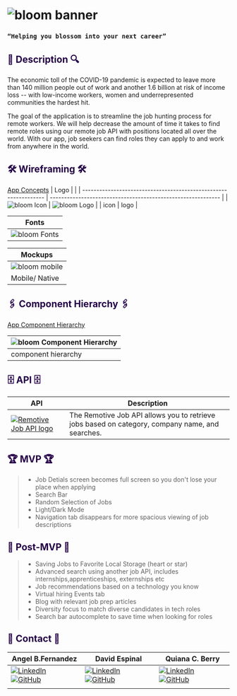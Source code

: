 # <div align="left">![bloom banner](src/images/design_elements/project-bloom-banner.svg) </div>

### `“Helping you blossom into your next career”`

## <div align="left" style='color: #240046'> 🔎 Description 🔍

<p>The economic toll of the COVID-19 pandemic is expected to leave more than 140 million people out of work and another 1.6 billion at risk of income loss -- with low-income workers, women and underrepresented communities the hardest hit.</p>
<pThe goal of the web/mobile application is to streamline the job hunting process for remote workers. We will help decrease the amount of time it takes to find remote roles using our remote job API with positions located all over the world. With our app,  job seekers can find roles they can apply to and work from anywhere in the world.
</p>
<p>
The goal of the application is to streamline the job hunting process for remote workers. We will help decrease the amount of time it takes to find remote roles using our remote job API with positions located all over the world. With our app,  job seekers can find roles they can apply to and work from anywhere in the world.
</p>

## <div align="left" style='color: #240046'> 🛠 Wireframing 🛠 </div>
[App Concepts](https://www.figma.com/file/ag4FxZ6ylZVhcD11s4rNpN/Project-Bloom?node-id=17%3A202)
| Logo                                                             |                                                              |
| ---------------------------------------------------------------- | ------------------------------------------------------------ |
| ![bloom Icon](src/images/design_elements/project-bloom-icon.svg) | ![bloom Logo](src/images/logos/project-bloom-logo-light.png) |
| icon                                                             | logo                                                         |

| Fonts                                                              |
| ------------------------------------------------------------------ |
| ![bloom Fonts](src/images/design_elements/project-bloom-fonts.svg) |


| Mockups                                                                                 |
| --------------------------------------------------------------------------------------- |
| ![bloom mobile](src/images/Wireframing_and_maping/project-bloom-native-mobile-view.svg) |
| Mobile/ Native                                                                          |

## <div align="left" style='color: #240046'> 🖇 Component Hierarchy 🖇  </div>
[App Component Hierarchy](https://whimsical.com/project-bloom-Eypnmjf9Diz6WejykobjSM@2Ux7TurymMwgkHyMFSAA)

| ![bloom Component Hierarchy](src/images/Wireframing_and_maping/project-bloom-component-map.png) |
| ----------------------------------------------------------------------------------------------- |
| component hierarchy                                                                             |

## <div align="left" style='color: #240046'> 🗄 API 🗄 </div>

| API                                                                                                           | Description                                                                                     |
| ------------------------------------------------------------------------------------------------------------- | ----------------------------------------------------------------------------------------------- |
| [![Remotive Job API logo](src/images/logos/remotive-job-api-logo.svg)](https://remotive.io/api-documentation) | The Remotive Job API allows you to retrieve jobs based on category, company name, and searches. |

## <div align="left" style='color: #240046'> 🏆 MVP 🏆</div>
> - Job Detials screen becomes full screen so you don't lose your place when applying
> - Search Bar
> - Random Selection of Jobs
> - Light/Dark Mode
> - Navigation tab disappears for more spacious viewing of job descriptions 



## <div align="left" style='color: #240046'> 🔮 Post-MVP 🔮 </div>
> - Saving Jobs to Favorite Local Storage (heart or star)
> - Advanced search using another job API, includes internships,apprenticeships, externships etc
> - Job recommendations based on a technology you know 
> - Virtual hiring Events tab
> - Blog with relevant job prep articles
> - Diversity focus to match diverse candidates in tech roles
> - Search bar autocomplete to save time when looking for roles

## <div align="left" style='color: #240046'> 📠 Contact 📠</div>

| Angel B.Fernandez                                                                                                                                                                 | David Espinal                                                                                                                                                                    | Quiana C. Berry                                                                                                                                                                      |
| --------------------------------------------------------------------------------------------------------------------------------------------------------------------------------- | -------------------------------------------------------------------------------------------------------------------------------------------------------------------------------- | ------------------------------------------------------------------------------------------------------------------------------------------------------------------------------------ |
| [![LinkedIn](src/images/logos/linkedin-logo.svg)](https://www.linkedin.com/in/angelbienvenidofernandez/) [![GitHub](src/images/logos/github-logo.svg)](https://github.com/Avixph) | [![LinkedIn](src/images/logos/linkedin-logo.svg)](https://www.linkedin.com/in/david-espinal-28b91a1b7/) [![GitHub](src/images/logos/github-logo.svg)](https://github.com/DEsp04) | [![LinkedIn](src/images/logos/linkedin-logo.svg)](https://www.linkedin.com/in/quiana-c-berry-b727a7143/) [![GitHub](src/images/logos/github-logo.svg)](https://github.com/berryq460) |
|                                                                                                                                                                                   |                                                                                                                                                                                  |                                                                                                                                                                                      |

